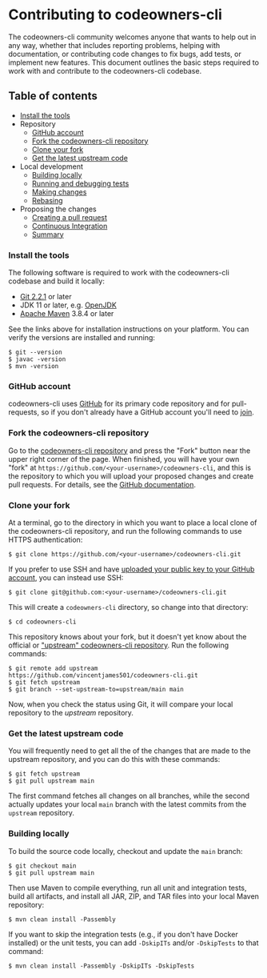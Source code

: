 # Contributing to codeowners-cli

The codeowners-cli community welcomes anyone that wants to help out in any way, whether that includes reporting problems, helping with documentation, or contributing code changes to fix bugs, add tests, or implement new features. 
This document outlines the basic steps required to work with and contribute to the codeowners-cli codebase.

## Table of contents

- [Install the tools](#install-the-tools)
- Repository
  - [GitHub account](#github-account)
  - [Fork the codeowners-cli repository](#fork-the-repository)
  - [Clone your fork](#clone-your-fork)
  - [Get the latest upstream code](#get-the-latest-upstream-code)
- Local development
  - [Building locally](#building-locally)
  - [Running and debugging tests](#running-and-debugging-tests)
  - [Making changes](#making-changes)
  - [Rebasing](#rebasing)
- Proposing the changes
  - [Creating a pull request](#creating-a-pull-request)
  - [Continuous Integration](#continuous-integration)
  - [Summary](#summary)

### Install the tools

The following software is required to work with the codeowners-cli codebase and build it locally:

* [Git 2.2.1](https://git-scm.com) or later
* JDK 11 or later, e.g. [OpenJDK](http://openjdk.java.net/projects/jdk/)
* [Apache Maven](https://maven.apache.org/index.html) 3.8.4 or later

See the links above for installation instructions on your platform. You can verify the versions are installed and running:

    $ git --version
    $ javac -version
    $ mvn -version

### GitHub account

codeowners-cli uses [GitHub](GitHub.com) for its primary code repository and for pull-requests, so if you don't already have a GitHub account you'll need to [join](https://github.com/join).

### Fork the codeowners-cli repository

Go to the [codeowners-cli repository](https://github.com/vincentjames501/codeowners-cli) and press the "Fork" button near the upper right corner of the page. When finished, you will have your own "fork" at `https://github.com/<your-username>/codeowners-cli`, and this is the repository to which you will upload your proposed changes and create pull requests. For details, see the [GitHub documentation](https://help.github.com/articles/fork-a-repo/).

### Clone your fork

At a terminal, go to the directory in which you want to place a local clone of the codeowners-cli repository, and run the following commands to use HTTPS authentication:

    $ git clone https://github.com/<your-username>/codeowners-cli.git

If you prefer to use SSH and have [uploaded your public key to your GitHub account](https://help.github.com/articles/adding-a-new-ssh-key-to-your-github-account/), you can instead use SSH:

    $ git clone git@github.com:<your-username>/codeowners-cli.git

This will create a `codeowners-cli` directory, so change into that directory:

    $ cd codeowners-cli

This repository knows about your fork, but it doesn't yet know about the official or ["upstream" codeowners-cli repository](https://github.com/vincentjames501/codeowners-cli). Run the following commands:

    $ git remote add upstream https://github.com/vincentjames501/codeowners-cli.git
    $ git fetch upstream
    $ git branch --set-upstream-to=upstream/main main

Now, when you check the status using Git, it will compare your local repository to the *upstream* repository.

### Get the latest upstream code

You will frequently need to get all the of the changes that are made to the upstream repository, and you can do this with these commands:

    $ git fetch upstream
    $ git pull upstream main

The first command fetches all changes on all branches, while the second actually updates your local `main` branch with the latest commits from the `upstream` repository.

### Building locally

To build the source code locally, checkout and update the `main` branch:

    $ git checkout main
    $ git pull upstream main

Then use Maven to compile everything, run all unit and integration tests, build all artifacts, and install all JAR, ZIP, and TAR files into your local Maven repository:

    $ mvn clean install -Passembly

If you want to skip the integration tests (e.g., if you don't have Docker installed) or the unit tests, you can add `-DskipITs` and/or `-DskipTests` to that command:

    $ mvn clean install -Passembly -DskipITs -DskipTests
